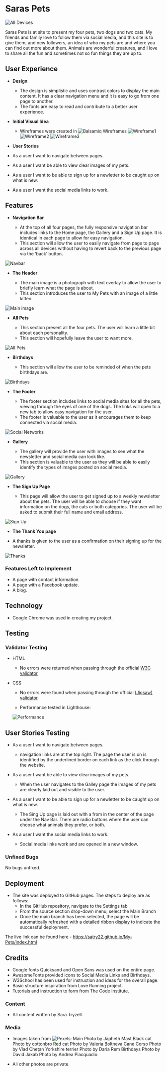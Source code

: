 # Saras Pets

![All Devices](assets/images/docs/Screenshot-alldevices.png)

Saras Pets is at site to present my four pets, two dogs and two cats.
My friends and family love to follow them via social media, and this site is to give them, and new followers, an idea of who my pets are and where you can find out more about them.
Animals are wonderful creatures, and I love to share all the fun and sometimes not so fun things they are up to.

## User Experience

- __Design__

  - The design is simplistic and uses contrast colors to display the main content. It has a clear navigation menu and it is easy to go from one page to another.
  - The fonts are easy to read and contribute to a better user experience.

- __Initial Visual Idea__
  - Wireframes were created in ![Balsamiq Wireframes](https://balsamiq.com/)
![Wireframe1](assets/images/docs/wireframe1.png)
![Wireframe2](assets/images/docs/wireframe2.png)
![Wireframe3](assets/images/docs/wireframe1.png)

- __User Stories__

- As a user I want to navigate between pages.

- As a user I want be able to view clear images of my pets.

- As a user I want to be able to sign up for a newletter to be caught up on what is new.

- As a user I want the social media links to work.

## Features 

- __Navigation Bar__

  - At the top of all four pages, the fully responsive navigation bar includes links to the Home page, the Gallery and a Sign Up page. It is identical in each page to allow for easy navigation.
  - This section will allow the user to easily navigate from page to page across all devices without having to revert back to the previous page via the ‘back’ button. 

![Navbar](assets/images/docs/screenshot-header.png)

- __The Header__

  - The main image is a photograph with text overlay to allow the user to briefly learn what the page is about. 
  - This section introduces the user to My Pets with an image of a little kitten.

![Main image](assets/images/docs/Screenshot-mainimage.png)

- __All Pets__

  - This section present all the four pets. The user will learn a little bit about each personality.
  - This section will hopefully leave the user to want more.

![All Pets](assets/images/docs/Screenshot-allpets.png)

- __Birthdays__

  - This section will allow the user to be reminded of when the pets birthdays are.  

![Birthdays](assets/images/docs/Screenshot-birthdays.png)

- __The Footer__ 

  - The footer section includes links to social media sites for all the pets, viewing through the eyes of one of the dogs. The links will open to a new tab to allow easy navigation for the user. 
  - The footer is valuable to the user as it encourages them to keep connected via social media.

![Social Networks](assets/images/docs/Screenshot-socialnetworks.png)

- __Gallery__

  - The gallery will provide the user with images to see what the newsletter and social media can look like. 
  - This section is valuable to the user as they will be able to easily identify the types of images posted on social media. 

![Gallery](assets/images/docs/Screenshot-gallery.png)

- __The Sign Up Page__

  - This page will allow the user to get signed up to a weekly newsletter about the pets. The user will be able to choose if they want information on the dogs, the cats or both categories. The user will be asked to submit their full name and email address. 

![Sign Up](assets/images/docs/Screenshot-signup.png)

- __The Thank You page__

- A thanks is given to the user as a confirmation on their signing up for the newsletter.

![Thanks](assets/images/docs/screenshot-thankyou.png)

### Features Left to Implement

- A page with contact information.
- A page with a Facebook update.
- A blog.

## Technology

- Google Chrome was used in creating my project.

## Testing

### Validator Testing 

- HTML
  - No errors were returned when passing through the official [W3C validator](https://validator.w3.org/nu/?doc=https%3A%2F%2Fcode-institute-org.github.io%2Flove-running-2.0%2Findex.html)
- CSS
  - No errors were found when passing through the official [(Jigsaw) validator](https://jigsaw.w3.org/css-validator/validator?uri=https%3A%2F%2Fvalidator.w3.org%2Fnu%2F%3Fdoc%3Dhttps%253A%252F%252Fcode-institute-org.github.io%252Flove-running-2.0%252Findex.html&profile=css3svg&usermedium=all&warning=1&vextwarning=&lang=en#css)

  - Performance tested in Lighthouse:

  ![Performance](assets/images/docs/Screenshot-performance.png)

## User Stories Testing

- As a user I want to navigate between pages.
  - navigation links are at the top right. The page the user is on is identified by the underlined border on each link as the click through the website.

- As a user I want be able to view clear images of my pets.
  - When the user navigates to the Galley page the images of my pets are clearly laid out and visible to the user.

- As a user I want to be able to sign up for a newletter to be caught up on what is new.
  - The Sing Up page is laid out with a from in the center of the page under the Nav Bar. There are radio buttons where the user can choose what animals they prefer, or both.

- As a user I want the social media links to work.
  - Social media links work and are opened in a new window.

### Unfixed Bugs

No bugs unfixed. 

## Deployment

- The site was deployed to GitHub pages. The steps to deploy are as follows: 
  - In the GitHub repository, navigate to the Settings tab 
  - From the source section drop-down menu, select the Main Branch
  - Once the main branch has been selected, the page will be automatically refreshed with a detailed ribbon display to indicate the successful deployment. 

The live link can be found here - https://satry22.github.io/My-Pets/index.html 


## Credits 

  - Google fonts Quicksand and Open Sans was used on the entire page.
  - AwesomeFonts provided icons to Social Media Links and Birthdays.
  - W3School has been used for instruction and ideas for the overall page.
  - Basic structure inspiration from Love Running project.
  - Tutorials and instruction to form from The Code Institute.

### Content 

- All content written by Sara Tryzell.

### Media

- Images taken from ![Pexels](https://pexels.com):
  Main Photo by Japheth Mast
  Black cat Photo by cottonbro
  Red cat Photo by Valeria Boltneva
  Cane Corso Photo by Vlad Chețan
  Yorkshire terrier Photo by Daria Rem
  Birthdays Photo by David Jakab
  Photo by Andrea Piacquadio

- All other photos are private. 

